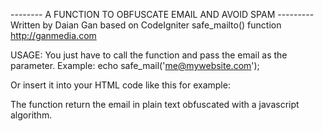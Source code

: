 
-------- A FUNCTION TO OBFUSCATE EMAIL AND AVOID SPAM ---------
Written by Daian Gan based on CodeIgniter safe_mailto() function
http://ganmedia.com 

USAGE:
You just have to call the function and pass the email as the parameter.
Example: 
echo safe_mail('me@mywebsite.com');

Or insert it into your HTML code like this for example:
<p><?= safe_mail('me@mywebsite.com') ?></p>

The function return the email in plain text obfuscated with a javascript algorithm.